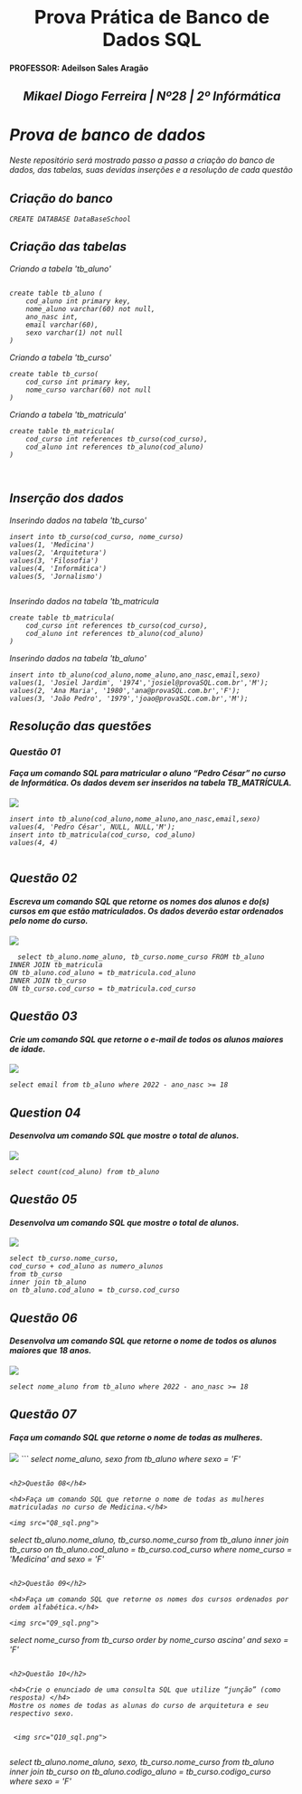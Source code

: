 
### <b><h1 align="center"> Prova Prática de Banco de Dados SQL</h1></b>
<h4>PROFESSOR: Adeilson Sales Aragão </h4>
<h2 align="center"><i> Mikael Diogo Ferreira  | Nº28 | 2º Infórmática </h2>


<h1>Prova de banco de dados</h1>
Neste repositório será mostrado passo a passo a criação do banco de dados, das tabelas, suas devidas inserções e a resolução de cada questão
<h2>Criação do banco</h2>

```
CREATE DATABASE DataBaseSchool
```
<h2>Criação das tabelas</h2>
Criando a tabela 'tb_aluno'


```

create table tb_aluno (
	cod_aluno int primary key,
	nome_aluno varchar(60) not null,
	ano_nasc int,
	email varchar(60),
	sexo varchar(1) not null
)
```


Criando a tabela 'tb_curso'
```
create table tb_curso(
	cod_curso int primary key,
	nome_curso varchar(60) not null
)
```
Criando a tabela 'tb_matricula'
```
create table tb_matricula(
	cod_curso int references tb_curso(cod_curso),
	cod_aluno int references tb_aluno(cod_aluno)
)



```


<h2>Inserção dos dados</h2>

Inserindo dados na tabela 'tb_curso'

```
insert into tb_curso(cod_curso, nome_curso)
values(1, 'Medicina')
values(2, 'Arquitetura')
values(3, 'Filosofia')
values(4, 'Informática')
values(5, 'Jornalismo')
 
```


Inserindo dados na tabela 'tb_matricula

```
create table tb_matricula(
	cod_curso int references tb_curso(cod_curso),
	cod_aluno int references tb_aluno(cod_aluno)
)
```


Inserindo dados na tabela 'tb_aluno'

```
insert into tb_aluno(cod_aluno,nome_aluno,ano_nasc,email,sexo)
values(1, 'Josiel Jardim', '1974','josiel@provaSQL.com.br','M');
values(2, 'Ana Maria', '1980','ana@provaSQL.com.br','F');
values(3, 'João Pedro', '1979','joao@provaSQL.com.br','M');
```

  <h2>Resolução das questões</h2>
  
  <h3>Questão 01</h3>
    
  <h4>Faça um comando SQL para matricular o aluno “Pedro César” no curso de
Informática. Os dados devem ser inseridos na tabela TB_MATRÍCULA.</h4>


  <img src="Q1_sql.png">


```
insert into tb_aluno(cod_aluno,nome_aluno,ano_nasc,email,sexo)
values(4, 'Pedro César', NULL, NULL,'M');
insert into tb_matricula(cod_curso, cod_aluno)
values(4, 4)
    
```
  <h2> Questão 02 </h2>
  
<h4>Escreva um comando SQL que retorne os nomes dos alunos e do(s) cursos em
que estão matriculados. Os dados deverão estar ordenados pelo nome do curso.</h4>


  <img src="Q2_sql.png">

```
  select tb_aluno.nome_aluno, tb_curso.nome_curso FROM tb_aluno
INNER JOIN tb_matricula
ON tb_aluno.cod_aluno = tb_matricula.cod_aluno
INNER JOIN tb_curso
ON tb_curso.cod_curso = tb_matricula.cod_curso
```

<h2> Questão 03 </h2>

<h4>Crie um comando SQL que retorne o e-mail de todos os alunos maiores de idade.</h4>

  <img src="Q3_sql.png">


```
select email from tb_aluno where 2022 - ano_nasc >= 18
```

<h2> Question 04 </h2>

<h4>Desenvolva um comando SQL que mostre o total de alunos.</h4>


  <img src="Q4_sql.png">


```
select count(cod_aluno) from tb_aluno 
```

<h2> Questão 05 </h2>

<h4>Desenvolva um comando SQL que mostre o total de alunos.</h4>

  <img src="Q5_sql.png">


```
select tb_curso.nome_curso,
cod_curso + cod_aluno as numero_alunos 
from tb_curso
inner join tb_aluno
on tb_aluno.cod_aluno = tb_curso.cod_curso
```



<h2> Questão 06 </h2>
<h4>Desenvolva um comando SQL que retorne o nome de todos os alunos maiores que
18 anos.</h4>

  <img src="Q6_sql.png">


```
select nome_aluno from tb_aluno where 2022 - ano_nasc >= 18 
```

  
 <h2>Questão 07</h2>
 <h4>Faça um comando SQL que retorne o nome de todas as mulheres.</h4>
 <img src="Q7_sql.png">
 ```
 select nome_aluno, sexo
from tb_aluno where sexo = 'F'
 
 ```
 
<h2>Questão 08</h4>

<h4>Faça um comando SQL que retorne o nome de todas as mulheres matriculadas no curso de Medicina.</h4>

 <img src="Q8_sql.png">
 
 ```
select tb_aluno.nome_aluno, tb_curso.nome_curso
from tb_aluno
inner join tb_curso
on tb_aluno.cod_aluno = tb_curso.cod_curso
where nome_curso = 'Medicina' and sexo = 'F'
 
 ```
 
 <h2>Questão 09</h2>
 
 <h4>Faça um comando SQL que retorne os nomes dos cursos ordenados por ordem alfabética.</h4>
 
 <img src="Q9_sql.png">
 
 ```
select nome_curso
from tb_curso order by nome_curso ascina' and sexo = 'F'
 
 ```
 
 <h2>Questão 10</h2>
 
 <h4>Crie o enunciado de uma consulta SQL que utilize “junção” (como resposta) </h4>
 Mostre os nomes de todas as alunas do curso de arquitetura e seu respectivo sexo.
 
 
  <img src="Q10_sql.png">
  
 ```
select tb_aluno.nome_aluno, sexo, tb_curso.nome_curso
from tb_aluno
inner join tb_curso
on tb_aluno.codigo_aluno = tb_curso.codigo_curso
where sexo = 'F'
 
 ```
 
 
